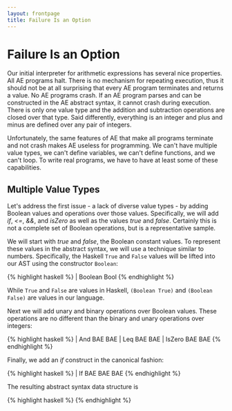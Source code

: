 ```yaml
---
layout: frontpage
title: Failure Is an Option
---
```


# Failure Is an Option

Our initial interpreter for arithmetic expressions has several nice properties.  All AE programs halt.  There is no mechanism for repeating execution, thus it should not be at all surprising that every AE program terminates and returns a value.  No AE programs crash.  If an AE program parses and can be constructed in the AE abstract syntax, it cannot crash during execution.  There is only one value type and the addition and subtraction operations are closed over that type.  Said differently, everything is an integer  and plus and minus are defined over any pair of integers.

Unfortunately, the same features of AE that make all programs terminate and not crash makes AE useless for programming.  We can't have multiple value types, we can't define variables, we can't define functions, and we can't loop.  To write real programs, we have to have at least some of these capabilities.

## Multiple Value Types

Let's address the first issue - a lack of diverse value types - by adding Boolean values and operations over those values.  Specifically, we will add _if_, _<=_, _&&_, and _isZero_ as well as the values _true_ and _false_.  Certainly this is not a complete set of Boolean operations, but is a representative sample.

We will start with _true_ and _false_, the Boolean constant values.  To represent these values in the abstract syntax, we will use a technique similar to numbers.  Specifically, the Haskell `True` and `False` values will be lifted into our AST using the constructor `Boolean`:

{% highlight haskell %}
	| Boolean Bool
{% endhighlight %}

While `True` and `False` are values in Haskell, `(Boolean True)` and `(Boolean False)` are values in our language.

Next we will add unary and binary operations over Boolean values.  These operations are no different than the binary and unary operations over integers:

{% highlight haskell %}
	| And BAE BAE
	| Leq BAE BAE
	| IsZero BAE BAE
{% endhighlight %}

Finally, we add an _if_ construct in the canonical fashion:

{% highlight haskell %}
	| If BAE BAE BAE
{% endhighlight %}

The resulting abstract syntax data structure is 

{% highlight haskell %}
{% endhighlight %}
